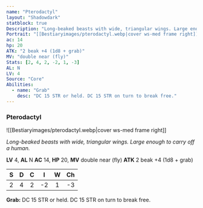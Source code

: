 ```yaml
---
name: "Pterodactyl"
layout: "Shadowdark"
statblock: true
Description: "Long-beaked beasts with wide, triangular wings. Large enough to carry off a human."
Portrait: "[[Bestiaryimages/pterodactyl.webp|cover ws-med frame right]]"
ac: 14
hp: 20
ATK: "2 beak +4 (1d8 + grab)"
MV: "double near (fly)"
Stats: [2, 4, 2, -2, 1, -3]
AL: N
LV: 4
Source: "Core"
Abilities:
  - name: "Grab"
    desc: "DC 15 STR or held. DC 15 STR on turn to break free."
---
```


### Pterodactyl

![[Bestiaryimages/pterodactyl.webp|cover ws-med frame right]]

_Long-beaked beasts with wide, triangular wings. Large enough to carry off a human._

**LV** 4, **AL** N
**AC** 14, **HP** 20, **MV** double near (fly)
**ATK** 2 beak +4 (1d8 + grab)

|  S  |  D  |  C  |  I  |  W  |  Ch  |
|:---:|:---:|:---:|:---:|:---:|:----:|
| 2 | 4 | 2 | -2 | 1 | -3 |

**Grab:** DC 15 STR or held. DC 15 STR on turn to break free.


